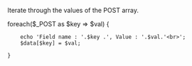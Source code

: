 Iterate through the values of the POST array.

   foreach($_POST as $key => $val) {

        echo 'Field name : '.$key .', Value : '.$val.'<br>';
        $data[$key] = $val;
        
    }